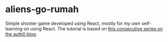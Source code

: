 # aliens-go-rumah
Simple shooter game developed using React, mostly for my own self-learning on using React. The tutorial is based on [this consecutive series on the auth0 blog](https://auth0.com/blog/developing-games-with-react-redux-and-svg-part-1/). 